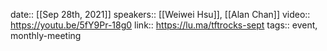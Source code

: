 date:: [[Sep 28th, 2021]] 
speakers:: [[Weiwei Hsu]], [[Alan Chan]]
video:: https://youtu.be/5fY9Pr-18g0
link:: https://lu.ma/tftrocks-sept
tags:: event, monthly-meeting
